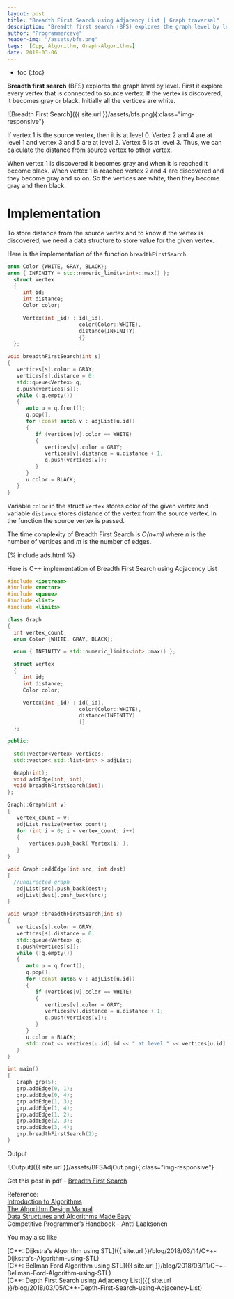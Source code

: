 ```yaml
---
layout: post
title: "Breadth First Search using Adjacency List | Graph traversal"
description: "Breadth first search (BFS) explores the graph level by level. First it explore every vertex that is connected to source vertex. If the vertex is discovered, it becomes gray or black. Initially all the vertices are white."
author: "Programmercave"
header-img: "/assets/bfs.png"
tags:  [Cpp, Algorithm, Graph-Algorithms]
date: 2018-03-06
---
```

* toc
{:toc}

**Breadth first search** (BFS) explores the graph level by level. First it explore every vertex that is connected to source vertex. If the vertex is discovered, it becomes gray or black. Initially all the vertices are white.

![Breadth First Search]({{ site.url }}/assets/bfs.png){:class="img-responsive"}

If vertex 1 is the source vertex, then it is at level 0. Vertex 2 and 4 are at level 1 and vertex 3 and 5 are at level 2. Vertex 6 is at level 3. Thus, we can calculate the distance from source vertex to other vertex.

When vertex 1 is discovered it becomes gray and when it is reached it become black. When vertex 1 is reached vertex 2 and 4 are discovered and they become gray and so on. So the vertices are white, then they become gray and then black.

<h1>Implementation</h1>

To store distance from the source vertex and to know if the vertex is discovered, we need a data structure to store value for the given vertex.

Here is the implementation of the function `breadthFirstSearch`.

```cpp
enum Color {WHITE, GRAY, BLACK};
enum { INFINITY = std::numeric_limits<int>::max() };
  struct Vertex
  {
     int id;
     int distance;
     Color color;

     Vertex(int _id) : id(_id),
                       color(Color::WHITE),
                       distance(INFINITY)
                       {}
  };

void breadthFirstSearch(int s)
{
   vertices[s].color = GRAY;
   vertices[s].distance = 0;
   std::queue<Vertex> q;
   q.push(vertices[s]);
   while (!q.empty())
   {
      auto u = q.front();
      q.pop();
      for (const auto& v : adjList[u.id])
      {
         if (vertices[v].color == WHITE)
         {
            vertices[v].color = GRAY;
            vertices[v].distance = u.distance + 1;
            q.push(vertices[v]);
         }
      }
      u.color = BLACK;
   }
}
```

Variable `color` in the struct `Vertex` stores color of the given vertex and variable `distance` stores distance of the vertex from the source vertex. In the function the source vertex is passed.

The time complexity of Breadth First Search is *O(n+m)* where *n* is the number of vertices and *m* is the number of edges.

{% include ads.html %}<br/>

Here is C++ implementation of Breadth First Search using Adjacency List

```cpp
#include <iostream>
#include <vector>
#include <queue>
#include <list>
#include <limits>

class Graph
{
  int vertex_count;
  enum Color {WHITE, GRAY, BLACK};

  enum { INFINITY = std::numeric_limits<int>::max() };

  struct Vertex
  {
     int id;
     int distance;
     Color color;

     Vertex(int _id) : id(_id),
                       color(Color::WHITE),
                       distance(INFINITY)
                       {}
  };

public:

  std::vector<Vertex> vertices;
  std::vector< std::list<int> > adjList;

  Graph(int);
  void addEdge(int, int);
  void breadthFirstSearch(int);
};

Graph::Graph(int v)
{
   vertex_count = v;
   adjList.resize(vertex_count);
   for (int i = 0; i < vertex_count; i++)
   {
       vertices.push_back( Vertex(i) );
   }
}

void Graph::addEdge(int src, int dest)
{
  //undirected graph
   adjList[src].push_back(dest);
   adjList[dest].push_back(src);
}

void Graph::breadthFirstSearch(int s)
{
   vertices[s].color = GRAY;
   vertices[s].distance = 0;
   std::queue<Vertex> q;
   q.push(vertices[s]);
   while (!q.empty())
   {
      auto u = q.front();
      q.pop();
      for (const auto& v : adjList[u.id])
      {
         if (vertices[v].color == WHITE)
         {
            vertices[v].color = GRAY;
            vertices[v].distance = u.distance + 1;
            q.push(vertices[v]);
         }
      }
      u.color = BLACK;
      std::cout << vertices[u.id].id << " at level " << vertices[u.id].distance <<'\n';
   }
}

int main()
{
   Graph grp(5);
   grp.addEdge(0, 1);
   grp.addEdge(0, 4);
   grp.addEdge(1, 3);
   grp.addEdge(1, 4);
   grp.addEdge(1, 2);
   grp.addEdge(2, 3);
   grp.addEdge(3, 4);
   grp.breadthFirstSearch(2);
}
```

Output

![Output]({{ site.url }}/assets/BFSAdjOut.png){:class="img-responsive"}

Get this post in pdf - [Breadth First Search](https://www.file-up.org/6qdpmefooxad)

Reference:<br/>
[Introduction to Algorithms](https://amzn.to/2OarGBs)<br/>
[The Algorithm Design Manual](https://amzn.to/2CH9h9Z)<br/>
[Data Structures and Algorithms Made Easy](https://amzn.to/2NLM0dd)<br/>
Competitive Programmer’s Handbook - Antti Laaksonen<br/>


 <input type="hidden" name="IL_IN_ARTICLE"> 
You may also like

[C++: Dijkstra's Algorithm using STL]({{ site.url }}/blog/2018/03/14/C++-Dijkstra's-Algorithm-using-STL)<br/>
[C++: Bellman Ford Algorithm using STL]({{ site.url }}/blog/2018/03/11/C++-Bellman-Ford-Algorithm-using-STL)<br/>
[C++: Depth First Search using Adjacency List]({{ site.url }}/blog/2018/03/05/C++-Depth-First-Search-using-Adjacency-List)<br/>

